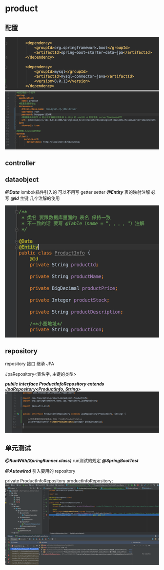 # product

## 配置
![依赖截图](https://github.com/Francis11h/product/blob/master/image/1.png)
![具体怎么连接数据库](https://github.com/Francis11h/product/blob/master/image/2.png)


## controller

## dataobject
***@Data***      lombok插件引入的 可以不用写 getter setter
***@Entity***    表的映射注解 必写
***@Id***        主键
几个注解的使用

![注解使用](https://github.com/Francis11h/product/blob/master/image/3.png)
    
## repository


repository 接口 继承 JPA

JpaRepository<表名字, 主键的类型>

***public interface ProductInfoRepository extends JpaRepository<ProductInfo, String>***
![-](https://github.com/Francis11h/product/blob/master/image/4.png)


## 单元测试

***@RunWith(SpringRunner.class)***      run测试的规定
***@SpringBootTest***                   

***@Autowired***   引入要用的 repository

private ProductInfoRepository productInfoRepository;
![单元测试](https://github.com/Francis11h/product/blob/master/image/5.png)
